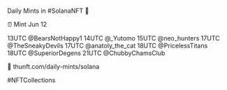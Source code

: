 Daily Mints in #SolanaNFT 🚀

⏰ Mint Jun 12

13UTC @BearsNotHappy1
14UTC @_Yutomo
15UTC @neo_hunters
17UTC @TheSneakyDevils
17UTC @anatoly_the_cat
18UTC @PricelessTitans
18UTC @SuperiorDegens
21UTC @ChubbyChamsClub

🔗 thunft.com/daily-mints/solana

#NFTCollections